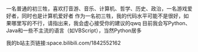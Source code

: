一名普通的初三牲，喜欢打音游、音乐、计算机、哲学、历史、政治，一名游戏爱好者，同时也是计算机爱好者
作为一名初三牲，我的代码水平可能不是很好，如果哪里写的不行，请指出来，我会虚心接受你的建议的qwq
目前我会写Python、Java和一些不主流的语言（如VBScript），当然Python居多

我的b站主页链接:space.bilibili.com/1842552162
